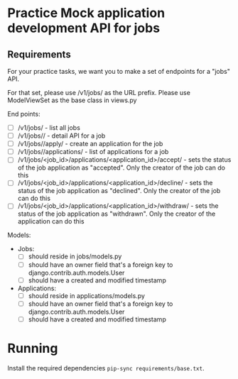 # Practice Mock application development API for jobs

## Requirements
For your practice tasks, we want you to make a set of endpoints for a "jobs" API.

For that set, please use /v1/jobs/ as the URL prefix. Please use ModelViewSet as the base class in views.py

End points:
- [ ] /v1/jobs/ - list all jobs
- [ ] /v1/jobs/<id>/ - detail API for a job
- [ ] /v1/jobs/<id>/apply/ - create an application for the job
- [ ] /v1/jobs/<id>/applications/ - list of applications for a job
- [ ] /v1/jobs/<job_id>/applications/<application_id>/accept/ - sets the status of the job application as "accepted". Only the creator of the job can do this
- [ ] /v1/jobs/<job_id>/applications/<application_id>/decline/ - sets the status of the job application as "declined". Only the creator of the job can do this
- [ ] /v1/jobs/<job_id>/applications/<application_id>/withdraw/ - sets the status of the job application as "withdrawn". Only the creator of the application can do this

Models:
- Jobs:
    - [ ] should reside in jobs/models.py
    - [ ] should have an owner field that's a foreign key to django.contrib.auth.models.User
    - [ ] should have a created and modified timestamp
- Applications:
    - [ ] should reside in applications/models.py
    - [ ] should have an owner field that's a foreign key to django.contrib.auth.models.User
    - [ ] should have a created and modified timestamp

# Running

Install the required dependencies `pip-sync requirements/base.txt`.
